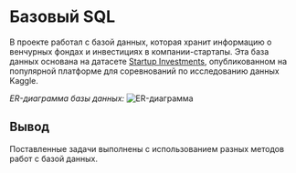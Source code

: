 # Базовый SQL
В проекте работал с базой данных, которая хранит информацию о венчурных фондах и инвестициях в компании-стартапы. Эта база данных основана на датасете [Startup Investments](https://www.kaggle.com/datasets/justinas/startup-investments), опубликованном на популярной платформе для соревнований по исследованию данных Kaggle. 

*ER-диаграмма базы данных:*
![ER-диаграмма](https://camo.githubusercontent.com/86bf3341bcda7c950794b60a88db3d8dc86aaa6c332077ba99fc639368a700bf/68747470733a2f2f70696374757265732e73332e79616e6465782e6e65742f7265736f75726365732f315f42617a615f64616e6e796b685f313637333432373332302e706e67)

## Вывод
Поставленные задачи выполнены с использованием разных методов работ с базой данных.